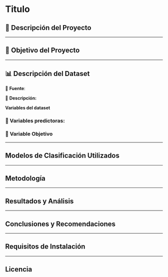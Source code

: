 # Titulo

## 📌 Descripción del Proyecto


---

## 🎯 Objetivo del Proyecto



---

## 📊 Descripción del Dataset

🔗 **Fuente**: 

📌 **Descripción:**

**Variables del dataset**

### 📌 Variables predictoras:

### 🎯 **Variable Objetivo**

---

##  Modelos de Clasificación Utilizados


---

## Metodología


---

## Resultados y Análisis


---

## Conclusiones y Recomendaciones


---

## Requisitos de Instalación


---

## Licencia

